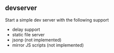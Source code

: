 devserver
---------

Start a simple dev server with the following support
 * delay support
 * static file server
 * jsonp (not implemented)
 * mirror JS scripts (not implemented)
